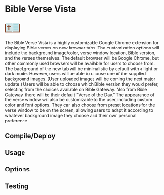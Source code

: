 # Bible Verse Vista
![screenshot](media/icon48.png)  

The Bible Verse Vista is a highly customizable Google Chrome extension for displaying Bible verses on new browser tabs. The customization options will include the background image/color, verse window location, Bible version, and the verses themselves. The default browser will be Google Chrome, but other commonly used browsers will be available for users to choose from. The background of the new tab will be minimalistic by default with a light or dark mode. However, users will be able to choose one of the supplied background images. (User uploaded images will be coming the next major update.) Users will be able to choose which Bible version they would prefer, selecting from the choices available on Bible Gateway. Also from Bible Gateway, there will be their default "Verse of the Day." The appearance of the verse window will also be customizable to the user, including custom color and font options. They can also choose from preset locations for the verse window to be on the screen, allowing users to adapt it according to whatever background image they choose and their own personal preference.

## Compile/Deploy

## Usage

## Options

## Testing

